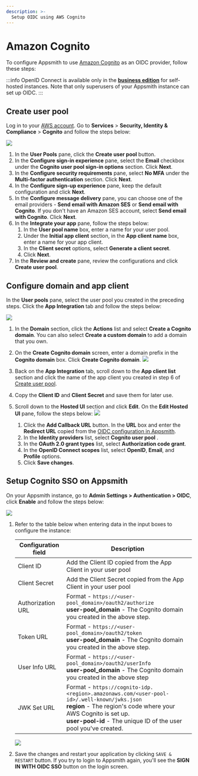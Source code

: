 ```yaml
---
description: >-
  Setup OIDC using AWS Cognito
---
```


# Amazon Cognito

To configure Appsmith to use [Amazon Cognito](https://aws.amazon.com/cognito/) as an OIDC provider, follow these steps:

:::info
OpenID Connect is available only in the [**business edition**](https://www.appsmith.com/pricing) for self-hosted instances. Note that only superusers of your Appsmith instance can set up OIDC.
:::

## Create user pool

Log in to your [AWS account](https://console.aws.amazon.com/console/home). Go to **Services** > **Security, Identity & Compliance** > **Cognito** and follow the steps below:

 ![](/img/AWS_cognito_create-userpool.png)

1. In the **User Pools** pane, click the **Create user pool** button.
2. In the **Configure sign-in experience** pane,  select the **Email** checkbox under the **Cognito user pool sign-in options** section. Click **Next**.
3. In the **Configure security requirements** pane, select **No MFA** under the **Multi-factor authentication** section. Click **Next**. 
4. In the **Configure sign-up experience** pane, keep the default configuration and click **Next**.
5. In the **Configure message delivery** pane, you can choose one of the email providers - **Send email with Amazon SES** or **Send email with Cognito**. If you don't have an Amazon SES account, select **Send email with Cognito**. Click **Next**.
6.  In the **Integrate your app** pane, follow the steps below:
    1. In the **User pool name** box, enter a name for your user pool.
    2. Under the **Initial app client** section, in the **App client name** box, enter a name for your app client.
    3. In the **Client secret** options, select **Generate a client secret**.
    4. Click **Next**.
7. In the **Review and create** pane, review the configurations and click **Create user pool**.

## Configure domain and app client

In the **User pools** pane, select the user pool you created in the preceding steps. Click the **App Integration** tab and follow the steps below:

![](/img/configure-domain-and-app-client.png)

1. In the **Domain** section, click the **Actions** list and select **Create a Cognito domain**. You can also select **Create a custom domain** to add a domain that you own.
2. On the **Create Cognito domain** screen, enter a domain prefix in the **Cognito domain** box. Click **Create Cognito domain**.
![](/img/AWS-cognito_create_domain.png)

3. Back on the **App Integration** tab, scroll down to the **App client list** section and click the name of the app client you created in step 6 of [Create user pool](#create-user-pool).

4. Copy the **Client ID** and **Client Secret** and save them for later use.

5. Scroll down to the **Hosted UI** section and click **Edit**. On the **Edit Hosted UI** pane, follow the steps below:
    ![](/img/edit-hosted-ui.png)
    1. Click the **Add Callback URL** button. In the **URL** box and enter the **Redirect URL** copied from the [OIDC configuration in Appsmith](/getting-started/setup/instance-configuration/authentication/openid-connect-oidc#capture-redirect-url-for-oidc-configuration).
    2. In the **Identity providers** list, select **Cognito user pool** .
    3. In the **OAuth 2.0 grant types** list, select **Authorization code grant**.
    4. In the **OpenID Connect scopes** list, select **OpenID**, **Email**, and **Profile** options.
    5. Click **Save changes**.

## Setup Cognito SSO on Appsmith

On your Appsmith instance, go to **Admin Settings > Authentication > OIDC**, click **Enable** and follow the steps below:

![](/img/Appsmith_OIDC_creds.png)

1. Refer to the table below when entering data in the input boxes to configure the instance:

    | Configuration field| Description |
    | ------------------------------------| -----------------|
    | Client ID | Add the Client ID copied from the App Client in your user pool |
    | Client Secret |Add the Client Secret copied from the App Client in your user pool|
    | Authorization URL                    | Format - `https://<user-pool_domain>/oauth2/authorize`<br/> **user-pool_domain** - The Cognito domain you created in the above step. |
    | Token URL                            | Format - `https://<user-pool_domain>/oauth2/token`<br/>**user-pool_domain** - The Cognito domain you created in the above step. |
    | User Info URL                        | Format - `https://<user-pool_domain>/oauth2/userInfo`<br/> **user-pool_domain** - The Cognito domain you created in the above step |
    | JWK Set URL                          | Format - `https://cognito-idp.<region>.amazonaws.com/<user-pool-id>/.well-known/jwks.json`<br/>**region** - The region's code where your AWS Cognito is set up.<br/>**user-pool-id** -  The unique ID of the user pool you've created.  | 

   
    ![](/img/AWS_Urls.png)

2. Save the changes and restart your application by clicking `SAVE & RESTART` button. If you try to login to Appsmith again, you'll see the **SIGN IN WITH OIDC SSO** button on the login screen.

